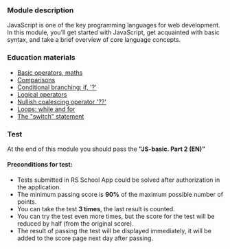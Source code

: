 ### Module description
JavaScript is one of the key programming languages for web development. In this module, you’ll get started with JavaScript, get acquainted with basic syntax, and take a brief overview of core language concepts.

### Education materials
* [Basic operators, maths](https://javascript.info/operators)
* [Comparisons](https://javascript.info/comparison)
* [Conditional branching: if, '?'](https://javascript.info/ifelse)
* [Logical operators](https://javascript.info/logical-operators)
* [Nullish coalescing operator '??'](https://javascript.info/nullish-coalescing-operator)
* [Loops: while and for](https://javascript.info/while-for)
* [The "switch" statement](https://javascript.info/switch)


### Test
At the end of this module you should pass the **"JS-basic. Part 2 (EN)"**

#### Preconditions for test:
* Tests submitted in RS School App could be solved after authorization in the application.
* The minimum passing score is **90%** of the maximum possible number of points.
* You can take the test **3 times**, the last result is counted.
* You can try the test even more times, but the score for the test will be reduced by half (from the original score).
* The result of passing the test will be displayed immediately, it will be added to the score page next day after passing.

